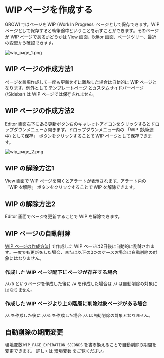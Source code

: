 # WIP ページを作成する

GROWI ではページを WIP (Work In Progress) ページとして保存できます。WIP ページとして保存すると執筆途中ということを示すことができます。そのページが WIP ページであるかどうかは View 画面、Editor 画面、ページツリー、最近の変更から確認できます。

<img :src="$withBase('/assets/images/ja/wip_page_1.png')" alt="wip_page_1.png">

## WIP ページの作成方法1

ページを新規作成して一度も更新せずに離脱した場合は自動的に WIP ページとなります。例外として [テンプレートページ](/ja/guide/features/template.html) とカスタムサイドバーページ (/Sidebar) は WIP ページでは保存されません。

## WIP ページの作成方法2

Editor 画面右下にある更新ボタン右のキャレットアイコンをクリックするとドロップダウンメニューが開きます。ドロップダウンメニュー内の 「WIP (執筆途中) として保存」 ボタンをクリックすることで WIP ページとして保存できます。

<img :src="$withBase('/assets/images/ja/wip_page_2.png')" alt="wip_page_2.png">

## WIP の解除方法1

View 画面で WIP ページを開くとアラートが表示されます。アラート内の 「WIP を解除」 ボタンをクリックすることで WIP を解除できます。

## WIP の解除方法2

Editor 画面でページを更新することで WIP を解除できます。

## WIP ページの自動削除

[WIP ページの作成方法1](/ja/guide/features/wip-page.html#wip-ページの作成方法1) で作成した WIP ページは2日後に自動的に削除されます。一度でも更新をした場合、または以下の2つのケースの場合は自動削除の対象にはなりません。

### 作成した WIP ページ配下にページが存在する場合

<!-- textlint-disable weseek/no-doubled-joshi -->
`/A/B` というページを作成した後に `/A` を作成した場合は `/A` は自動削除の対象にはなりません。
<!-- textlint-disable weseek/no-doubled-joshi -->

### 作成した WIP ページより上の階層に削除対象ページがある場合

`/A` を作成した後に `/A/B` を作成した場合 `/A` は自動削除の対象となりません。

<ContextualBlock context="docs-growi-org">

## 自動削除の期間変更

環境変数 `WIP_PAGE_EXPIRATION_SECONDS` を書き換えることで自動削除の期間を変更できます。
詳しくは [環境変数](/ja/admin-guide/admin-cookbook/env-vars) をご覧ください。

</ContextualBlock>
